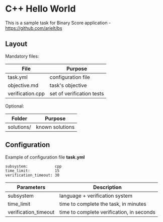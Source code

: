 C++ Hello World
===============

This is a sample task for Binary Score application - https://github.com/arielt/bs

## Layout

Mandatory files:

| File          | Purpose               |
| ------------- | ------------- |
| task.yml      | configuration file |
| objective.md  | task's objective |
| verification.cpp | set of verification tests|


Optional:

| Folder          | Purpose               |
| ------------- | ------------- |
| solutions/     | known solutions |


## Configuration

Example of configuration file **task.yml**

    subsystem:            cpp
    time_limit:           15
    verification_timeout: 30


| Parameters    | Description   |
| ------------- | ------------- |
| subsystem     | language + verification system |
| time_limit    | time to complete the task, in minutes |
| verification_timeout | time to complete verification, in seconds|

